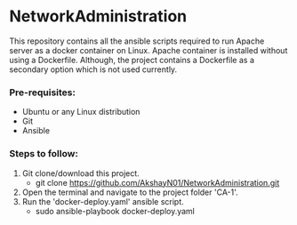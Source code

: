# NetworkAdministration
This repository contains all the ansible scripts required to run Apache server as a docker container on Linux. Apache container is installed without using a Dockerfile. Although, the project contains a Dockerfile as a secondary option which is not used currently.


### Pre-requisites:
- Ubuntu or any Linux distribution
- Git
- Ansible

### Steps to follow:
1. Git clone/download this project.
    - git clone https://github.com/AkshayN01/NetworkAdministration.git
2. Open the terminal and navigate to the project folder 'CA-1'.
3. Run the 'docker-deploy.yaml' ansible script.
    - sudo ansible-playbook docker-deploy.yaml
